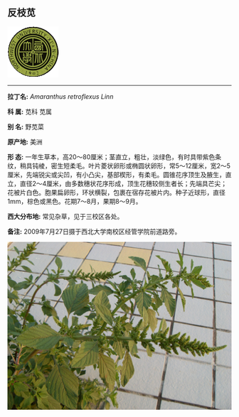 ## 反枝苋

![西北大学校园网络植物志](JPG/nwu.gif)

---

**拉丁名:**  _Amaranthus retroflexus Linn_

**科 属:** 苋科 苋属

**别 名:** 野苋菜

**原产地:** 美洲

**形  态:** 一年生草本，高20～80厘米；茎直立，粗壮，淡绿色，有时具带紫色条纹，稍具钝棱，密生短柔毛。叶片菱状卵形或椭圆状卵形，常5～12厘米，宽2～5厘米，先端锐尖或尖凹，有小凸尖，基部楔形，有柔毛。圆锥花序顶生及腋生，直立，直径2～4厘米，由多数穗状花序形成，顶生花穗较侧生者长；先端具芒尖；花被片白色。胞果扁卵形，环状横裂，包裹在宿存花被片内。种子近球形，直径1mm，棕色或黑色。花期7～8月，果期8～9月。

**西大分布地:** 常见杂草，见于三校区各处。

**备注:** 2009年7月27日摄于西北大学南校区经管学院前道路旁。　

![反枝苋](JPG/反枝苋。.JPG) 

